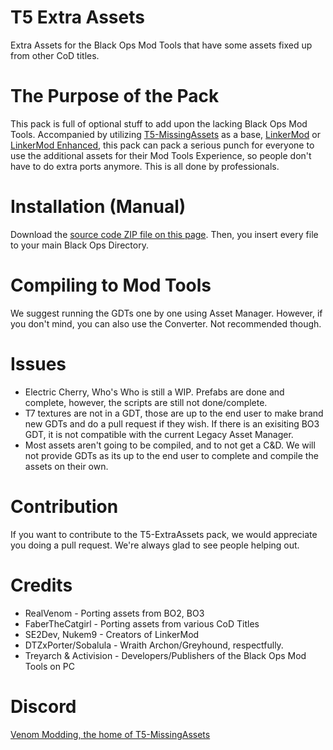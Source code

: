 # T5 Extra Assets
Extra Assets for the Black Ops Mod Tools that have some assets fixed up from other CoD titles.

# The Purpose of the Pack
This pack is full of optional stuff to add upon the lacking Black Ops Mod Tools. Accompanied by utilizing [T5-MissingAssets](https://github.com/VenomModding/T5-MissingAssets) as a base, [LinkerMod](https://github.com/Nukem9/LinkerMod) or [LinkerMod Enhanced](https://github.com/ribbitpoison/LinkerMod-Enhanced), this pack can pack a serious punch for everyone to use the additional assets for their Mod Tools Experience, so people don't have to do extra ports anymore. This is all done by professionals.

# Installation (Manual)
Download the [source code ZIP file on this page](https://github.com/VenomModding/T5-ExtraAssets). Then, you insert every file to your main Black Ops Directory.

# Compiling to Mod Tools
We suggest running the GDTs one by one using Asset Manager. 
However, if you don't mind, you can also use the Converter. Not recommended though.

# Issues
- Electric Cherry, Who's Who is still a WIP. Prefabs are done and complete, however, the scripts are still not done/complete.
- T7 textures are not in a GDT, those are up to the end user to make brand new GDTs and do a pull request if they wish. If there is an exisiting BO3 GDT, it is not compatible with the current Legacy Asset Manager.
- Most assets aren't going to be compiled, and to not get a C&D. We will not provide GDTs as its up to the end user to complete and compile the assets on their own.

# Contribution
If you want to contribute to the T5-ExtraAssets pack, we would appreciate you doing a pull request. We're always glad to see people helping out.

# Credits
- RealVenom - Porting assets from BO2, BO3
- FaberTheCatgirl - Porting assets from various CoD Titles
- SE2Dev, Nukem9 - Creators of LinkerMod
- DTZxPorter/Sobalula - Wraith Archon/Greyhound, respectfully.
- Treyarch & Activision - Developers/Publishers of the Black Ops Mod Tools on PC

# Discord
[Venom Modding, the home of T5-MissingAssets](https://ouo.io/QK00XQ)
